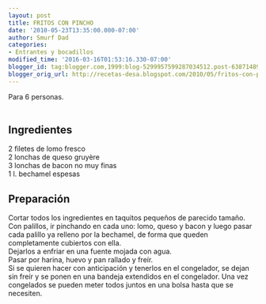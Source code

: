 ```yaml
---
layout: post
title: FRITOS CON PINCHO
date: '2010-05-23T13:35:00.000-07:00'
author: Smurf Dad
categories:
- Entrantes y bocadillos
modified_time: '2016-03-16T01:53:16.330-07:00'
blogger_id: tag:blogger.com,1999:blog-5299957599287034512.post-6387148990182878882
blogger_orig_url: http://recetas-desa.blogspot.com/2010/05/fritos-con-pincho.html
---
```


Para 6 personas.<br /><a name='more'></a><br /><h2>Ingredientes</h2><p>2 filetes de lomo fresco<br />2 lonchas de queso gruy&egrave;re<br />3 lonchas de bacon no muy finas<br />1 l. bechamel espesas</p><h2>Preparaci&oacute;n</h2><p>Cortar todos los ingredientes en taquitos peque&ntilde;os de parecido tama&ntilde;o.<br />Con palillos, ir pinchando en cada uno: lomo, queso y bacon y luego pasar cada palillo ya relleno por la bechamel, de forma que queden completamente cubiertos con ella.<br />Dejarlos a enfriar en una fuente mojada con agua.<br />Pasar por harina, huevo y pan rallado y fre&iacute;r.<br />Si se quieren hacer con anticipaci&oacute;n y tenerlos en el congelador, se dejan sin fre&iacute;r y se ponen en una bandeja extendidos en el congelador. Una vez congelados se pueden meter todos juntos en una bolsa hasta que se necesiten.</p>